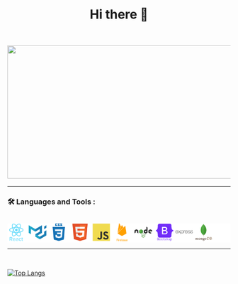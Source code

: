 <div align="center">
  <h1>Hi there 👋</h1>
  <br>
  <br>
  <img src="https://i.pinimg.com/originals/e4/26/70/e426702edf874b181aced1e2fa5c6cde.gif" width="600" height="300"/>
</div>

<hr>

### :hammer_and_wrench: Languages and Tools :

<br>
<div style="background: white;">
  <img src="https://github.com/devicons/devicon/blob/master/icons/react/react-original-wordmark.svg" title="React" alt="React" width="40" height="40"/>&nbsp;
  <img src="https://github.com/devicons/devicon/blob/master/icons/materialui/materialui-original.svg" title="Material UI" alt="Material UI" width="40" height="40"/>&nbsp;
  <img src="https://github.com/devicons/devicon/blob/master/icons/css3/css3-plain-wordmark.svg"  title="CSS3" alt="CSS" width="40" height="40"/>&nbsp;
  <img src="https://github.com/devicons/devicon/blob/master/icons/html5/html5-original.svg" title="HTML5" alt="HTML" width="40" height="40"/>&nbsp;
  <img src="https://github.com/devicons/devicon/blob/master/icons/javascript/javascript-original.svg" title="JavaScript" alt="JavaScript" width="40" height="40"/>&nbsp;
  <img src="https://github.com/devicons/devicon/blob/master/icons/firebase/firebase-plain-wordmark.svg" title="Firebase" alt="Firebase" width="40" height="40"/>&nbsp;
  <img src="https://github.com/devicons/devicon/blob/master/icons/nodejs/nodejs-original-wordmark.svg" title="NodeJS" alt="NodeJS" width="40" height="40"/>&nbsp;

  <img style="background-color: white;" src="https://raw.githubusercontent.com/devicons/devicon/master/icons/bootstrap/bootstrap-plain-wordmark.svg" alt="bootstrap" width="40" height="40"/>
  <img style="background-color: white;" src="https://raw.githubusercontent.com/devicons/devicon/master/icons/express/express-original-wordmark.svg" alt="express" width="40" height="40"/>
  <img style="background-color: white;" src="https://raw.githubusercontent.com/devicons/devicon/master/icons/mongodb/mongodb-original-wordmark.svg" alt="mongodb" width="40" height="40"/>

</div>
<hr>
<br>


[![Top Langs](https://github-readme-stats.vercel.app/api/top-langs/?username=toomnineteen&layout=compact&theme=vision-friendly-dark)](https://github.com/anuraghazra/github-readme-stats)


<!--
**toomnineteen/toomnineteen** is a ✨ _special_ ✨ repository because its `README.md` (this file) appears on your GitHub profile.
Here are some ideas to get you started:
- 🔭 I’m currently working on ...
- 🌱 I’m currently learning ...
- 👯 I’m looking to collaborate on ...
- 🤔 I’m looking for help with ...
- 💬 Ask me about ...
- 📫 How to reach me: ...
- 😄 Pronouns: ...
- ⚡ Fun fact: ...
-->
